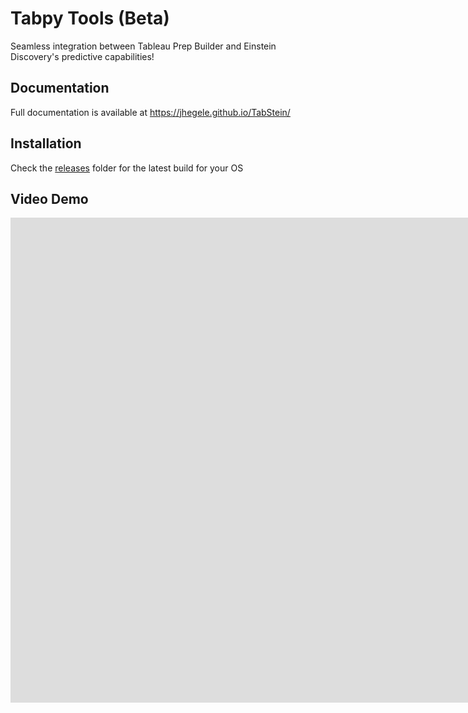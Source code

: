 # Tabpy Tools (Beta)

Seamless integration between Tableau Prep Builder and Einstein Discovery's predictive capabilities!

## Documentation

Full documentation is available at https://jhegele.github.io/TabStein/

## Installation

Check the [releases](./releases) folder for the latest build for your OS

## Video Demo

<iframe width="1813" height="776" src="https://www.youtube.com/embed/tQrZd7r55wU" frameborder="0" allow="accelerometer; autoplay; encrypted-media; gyroscope; picture-in-picture" allowfullscreen></iframe>